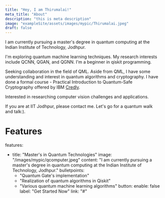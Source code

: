 ```yaml
---
title: "Hey, I am Thirumalai!"
meta_title: "About"
description: "this is meta description"
image: "exampleSite/assets/images/mypic/Thirumalai.jpeg"
draft: false
---
```


I am currently pursuing a master's degree in quantum computing at the Indian Institute of Technology, Jodhpur. 

I'm exploring quantum machine learning techniques. My research interests include QCNN, QGAN, and QGNN. I'm a beginner in qiskit programming.

Seeking collaboration in the field of QML. Aside from QML, I have some understanding and interest in quantum algorithms and cryptography. I have done a formal course - Practical Introduction to Quantum-Safe Cryptography
offered by IBM [Credly](https://www.credly.com/badges/153198d3-3be8-48d7-ad17-092af3ae76dd/public_url). 

Interested in researching computer vision challenges and applications. 

If you are at IIT Jodhpur, please contact me. Let's go for a quantum walk and talk:).

# Features
features:
  - title: "Master's in Quantum Technologies"
    image: "/images/mypic/qcomputer.jpeg"
    content: "I am currently pursuing a master's degree in quantum computing at the Indian Institute of Technology, Jodhpur."
    bulletpoints:
      - "Quantum Gate's implementation"
      - "Realization of quantum algorithms in Qiskit"
      - "Various quantum machine learning algorithms"
    button:
      enable: false
      label: "Get Started Now"
      link: "#"
